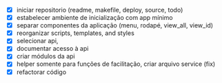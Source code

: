 - [x] iniciar repositorio (readme, makefile, deploy, source, todo)
- [x] estabelecer ambiente de inicialização com app mínimo
- [x] separar componentes da aplicação (menu, rodapé, view_all, view_id)
- [x] reorganizar scripts, templates, and styles 
- [x] selecionar api, 
- [x] documentar acesso à api
- [x] criar módulos da api
- [x] helper somente para funções de facilitação, criar arquivo service (fix)
- [x] refactorar código